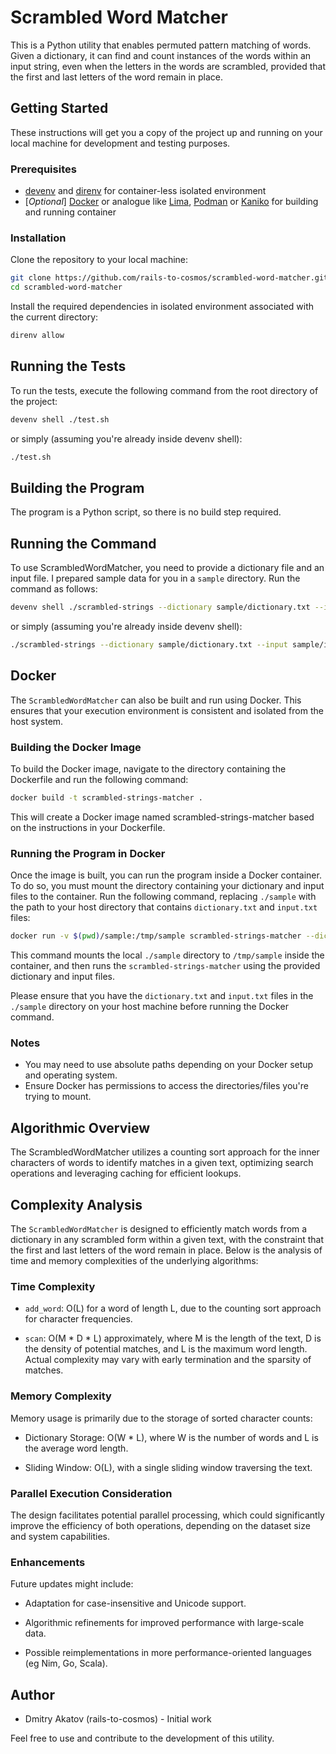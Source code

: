 # Scrambled Word Matcher

This is a Python utility that enables permuted pattern matching of words. Given a dictionary, it can find and count instances of the words within an input string, even when the letters in the words are scrambled, provided that the first and last letters of the word remain in place.

## Getting Started

These instructions will get you a copy of the project up and running on your local machine for development and testing purposes.

### Prerequisites

- [devenv](https://devenv.sh) and [direnv](https://direnv.net) for container-less isolated environment
- [*Optional*] [Docker](https://www.docker.com) or analogue like [Lima](https://github.com/lima-vm/lima), [Podman](https://podman.io) or [Kaniko](https://github.com/GoogleContainerTools/kaniko) for building and running container

### Installation

Clone the repository to your local machine:

```bash
git clone https://github.com/rails-to-cosmos/scrambled-word-matcher.git
cd scrambled-word-matcher
```

Install the required dependencies in isolated environment associated with the current directory:

```bash
direnv allow
```

## Running the Tests

To run the tests, execute the following command from the root directory of the project:

```bash
devenv shell ./test.sh
```

or simply (assuming you're already inside devenv shell):

```bash
./test.sh
```

## Building the Program

The program is a Python script, so there is no build step required.

## Running the Command

To use ScrambledWordMatcher, you need to provide a dictionary file and an input file. I prepared sample data for you in a `sample` directory. Run the command as follows:

```bash
devenv shell ./scrambled-strings --dictionary sample/dictionary.txt --input sample/input.txt
```

or simply (assuming you're already inside devenv shell):

```bash
./scrambled-strings --dictionary sample/dictionary.txt --input sample/input.txt
```

## Docker

The `ScrambledWordMatcher` can also be built and run using Docker. This ensures that your execution environment is consistent and isolated from the host system.

### Building the Docker Image

To build the Docker image, navigate to the directory containing the Dockerfile and run the following command:

```bash
docker build -t scrambled-strings-matcher .
```

This will create a Docker image named scrambled-strings-matcher based on the instructions in your Dockerfile.

### Running the Program in Docker

Once the image is built, you can run the program inside a Docker container. To do so, you must mount the directory containing your dictionary and input files to the container. Run the following command, replacing `./sample` with the path to your host directory that contains `dictionary.txt` and `input.txt` files:

```bash
docker run -v $(pwd)/sample:/tmp/sample scrambled-strings-matcher --dictionary=/tmp/sample/dictionary.txt --input=/tmp/sample/input.txt
```

This command mounts the local `./sample` directory to `/tmp/sample` inside the container, and then runs the `scrambled-strings-matcher` using the provided dictionary and input files.

Please ensure that you have the `dictionary.txt` and `input.txt` files in the `./sample` directory on your host machine before running the Docker command.

### Notes

- You may need to use absolute paths depending on your Docker setup and operating system.
- Ensure Docker has permissions to access the directories/files you're trying to mount.

## Algorithmic Overview

The ScrambledWordMatcher utilizes a counting sort approach for the inner characters of words to identify matches in a given text, optimizing search operations and leveraging caching for efficient lookups.

## Complexity Analysis

The `ScrambledWordMatcher` is designed to efficiently match words from a dictionary in any scrambled form within a given text, with the constraint that the first and last letters of the word remain in place. Below is the analysis of time and memory complexities of the underlying algorithms:

### Time Complexity

- `add_word`: O(L) for a word of length L, due to the counting sort approach for character frequencies.

- `scan`: O(M * D * L) approximately, where M is the length of the text, D is the density of potential matches, and L is the maximum word length. Actual complexity may vary with early termination and the sparsity of matches.

### Memory Complexity

Memory usage is primarily due to the storage of sorted character counts:

- Dictionary Storage: O(W * L), where W is the number of words and L is the average word length.

- Sliding Window: O(L), with a single sliding window traversing the text.

### Parallel Execution Consideration

The design facilitates potential parallel processing, which could significantly improve the efficiency of both operations, depending on the dataset size and system capabilities.

### Enhancements

Future updates might include:

- Adaptation for case-insensitive and Unicode support.

- Algorithmic refinements for improved performance with large-scale data.

- Possible reimplementations in more performance-oriented languages (eg Nim, Go, Scala).

## Author

- Dmitry Akatov (rails-to-cosmos) - Initial work

Feel free to use and contribute to the development of this utility.
